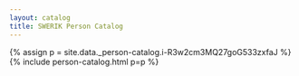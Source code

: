 ```yaml
---
layout: catalog
title: SWERIK Person Catalog
---
```

{% assign p = site.data._person-catalog.i-R3w2cm3MQ27goG533zxfaJ %}
{% include person-catalog.html p=p %}

